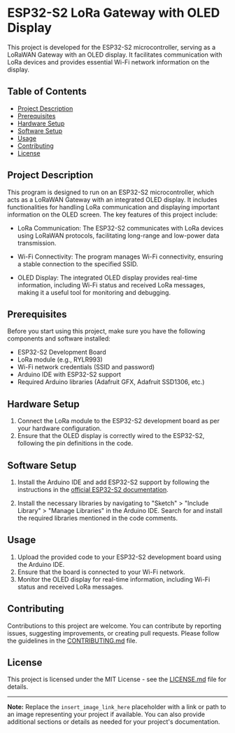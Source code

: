 # ESP32-S2 LoRa Gateway with OLED Display



This project is developed for the ESP32-S2 microcontroller, serving as a LoRaWAN Gateway with an OLED display. It facilitates communication with LoRa devices and provides essential Wi-Fi network information on the display.

## Table of Contents
- [Project Description](#project-description)
- [Prerequisites](#prerequisites)
- [Hardware Setup](#hardware-setup)
- [Software Setup](#software-setup)
- [Usage](#usage)
- [Contributing](#contributing)
- [License](#license)

## Project Description

This program is designed to run on an ESP32-S2 microcontroller, which acts as a LoRaWAN Gateway with an integrated OLED display. It includes functionalities for handling LoRa communication and displaying important information on the OLED screen. The key features of this project include:

- LoRa Communication: The ESP32-S2 communicates with LoRa devices using LoRaWAN protocols, facilitating long-range and low-power data transmission.

- Wi-Fi Connectivity: The program manages Wi-Fi connectivity, ensuring a stable connection to the specified SSID.

- OLED Display: The integrated OLED display provides real-time information, including Wi-Fi status and received LoRa messages, making it a useful tool for monitoring and debugging.

## Prerequisites

Before you start using this project, make sure you have the following components and software installed:

- ESP32-S2 Development Board
- LoRa module (e.g., RYLR993)
- Wi-Fi network credentials (SSID and password)
- Arduino IDE with ESP32-S2 support
- Required Arduino libraries (Adafruit GFX, Adafruit SSD1306, etc.)

## Hardware Setup

1. Connect the LoRa module to the ESP32-S2 development board as per your hardware configuration.
2. Ensure that the OLED display is correctly wired to the ESP32-S2, following the pin definitions in the code.

## Software Setup

1. Install the Arduino IDE and add ESP32-S2 support by following the instructions in the [official ESP32-S2 documentation](https://docs.espressif.com/projects/esp-idf/en/latest/esp32s2/get-started/index.html).

2. Install the necessary libraries by navigating to "Sketch" > "Include Library" > "Manage Libraries" in the Arduino IDE. Search for and install the required libraries mentioned in the code comments.

## Usage

1. Upload the provided code to your ESP32-S2 development board using the Arduino IDE.
2. Ensure that the board is connected to your Wi-Fi network.
3. Monitor the OLED display for real-time information, including Wi-Fi status and received LoRa messages.

## Contributing

Contributions to this project are welcome. You can contribute by reporting issues, suggesting improvements, or creating pull requests. Please follow the guidelines in the [CONTRIBUTING.md](CONTRIBUTING.md) file.

## License

This project is licensed under the MIT License - see the [LICENSE.md](LICENSE.md) file for details.

---

**Note:** Replace the `insert_image_link_here` placeholder with a link or path to an image representing your project if available. You can also provide additional sections or details as needed for your project's documentation.

